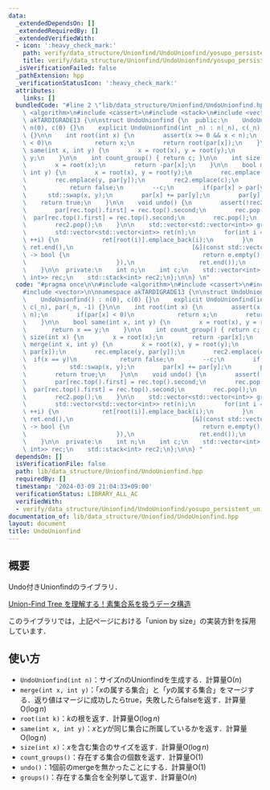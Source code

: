 ```yaml
---
data:
  _extendedDependsOn: []
  _extendedRequiredBy: []
  _extendedVerifiedWith:
  - icon: ':heavy_check_mark:'
    path: verify/data_structure/Unionfind/UndoUnionfind/yosupo_persistent_unionfind.test.cpp
    title: verify/data_structure/Unionfind/UndoUnionfind/yosupo_persistent_unionfind.test.cpp
  _isVerificationFailed: false
  _pathExtension: hpp
  _verificationStatusIcon: ':heavy_check_mark:'
  attributes:
    links: []
  bundledCode: "#line 2 \"lib/data_structure/Unionfind/UndoUnionfind.hpp\"\n\n#include\
    \ <algorithm>\n#include <cassert>\n#include <stack>\n#include <vector>\n\nnamespace\
    \ akTARDIGRADE13 {\n\nstruct UndoUnionfind {\n  public:\n    UndoUnionfind() :\
    \ n(0), c(0) {}\n    explicit UndoUnionfind(int _n) : n(_n), c(_n), par(_n, -1)\
    \ {}\n\n    int root(int x) {\n        assert(x >= 0 && x < n);\n        if(par[x]\
    \ < 0)\n            return x;\n        return root(par[x]);\n    }\n\n    bool\
    \ same(int x, int y) {\n        x = root(x), y = root(y);\n        return x ==\
    \ y;\n    }\n\n    int count_group() { return c; }\n\n    int size(int x) {\n\
    \        x = root(x);\n        return -par[x];\n    }\n\n    bool merge(int x,\
    \ int y) {\n        x = root(x), y = root(y);\n        rec.emplace(x, par[x]);\n\
    \        rec.emplace(y, par[y]);\n        rec2.emplace(c);\n        if(x == y)\n\
    \            return false;\n        --c;\n        if(par[x] > par[y])\n      \
    \      std::swap(x, y);\n        par[x] += par[y];\n        par[y] = x;\n    \
    \    return true;\n    }\n\n    void undo() {\n        assert(!rec2.empty());\n\
    \        par[rec.top().first] = rec.top().second;\n        rec.pop();\n      \
    \  par[rec.top().first] = rec.top().second;\n        rec.pop();\n        c = par[rec2.top()];\n\
    \        rec2.pop();\n    }\n\n    std::vector<std::vector<int>> groups() {\n\
    \        std::vector<std::vector<int>> ret(n);\n        for(int i = 0; i < n;\
    \ ++i) {\n            ret[root(i)].emplace_back(i);\n        }\n        ret.erase(std::remove_if(ret.begin(),\
    \ ret.end(),\n                                 [&](const std::vector<int> &e)\
    \ -> bool {\n                                     return e.empty();\n        \
    \                         }),\n                  ret.end());\n        return ret;\n\
    \    }\n\n  private:\n    int n;\n    int c;\n    std::vector<int> par;\n    std::stack<std::pair<int,\
    \ int>> rec;\n    std::stack<int> rec2;\n};\n\n} \n"
  code: "#pragma once\n\n#include <algorithm>\n#include <cassert>\n#include <stack>\n\
    #include <vector>\n\nnamespace akTARDIGRADE13 {\n\nstruct UndoUnionfind {\n  public:\n\
    \    UndoUnionfind() : n(0), c(0) {}\n    explicit UndoUnionfind(int _n) : n(_n),\
    \ c(_n), par(_n, -1) {}\n\n    int root(int x) {\n        assert(x >= 0 && x <\
    \ n);\n        if(par[x] < 0)\n            return x;\n        return root(par[x]);\n\
    \    }\n\n    bool same(int x, int y) {\n        x = root(x), y = root(y);\n \
    \       return x == y;\n    }\n\n    int count_group() { return c; }\n\n    int\
    \ size(int x) {\n        x = root(x);\n        return -par[x];\n    }\n\n    bool\
    \ merge(int x, int y) {\n        x = root(x), y = root(y);\n        rec.emplace(x,\
    \ par[x]);\n        rec.emplace(y, par[y]);\n        rec2.emplace(c);\n      \
    \  if(x == y)\n            return false;\n        --c;\n        if(par[x] > par[y])\n\
    \            std::swap(x, y);\n        par[x] += par[y];\n        par[y] = x;\n\
    \        return true;\n    }\n\n    void undo() {\n        assert(!rec2.empty());\n\
    \        par[rec.top().first] = rec.top().second;\n        rec.pop();\n      \
    \  par[rec.top().first] = rec.top().second;\n        rec.pop();\n        c = par[rec2.top()];\n\
    \        rec2.pop();\n    }\n\n    std::vector<std::vector<int>> groups() {\n\
    \        std::vector<std::vector<int>> ret(n);\n        for(int i = 0; i < n;\
    \ ++i) {\n            ret[root(i)].emplace_back(i);\n        }\n        ret.erase(std::remove_if(ret.begin(),\
    \ ret.end(),\n                                 [&](const std::vector<int> &e)\
    \ -> bool {\n                                     return e.empty();\n        \
    \                         }),\n                  ret.end());\n        return ret;\n\
    \    }\n\n  private:\n    int n;\n    int c;\n    std::vector<int> par;\n    std::stack<std::pair<int,\
    \ int>> rec;\n    std::stack<int> rec2;\n};\n\n} "
  dependsOn: []
  isVerificationFile: false
  path: lib/data_structure/Unionfind/UndoUnionfind.hpp
  requiredBy: []
  timestamp: '2024-03-09 21:04:33+09:00'
  verificationStatus: LIBRARY_ALL_AC
  verifiedWith:
  - verify/data_structure/Unionfind/UndoUnionfind/yosupo_persistent_unionfind.test.cpp
documentation_of: lib/data_structure/Unionfind/UndoUnionfind.hpp
layout: document
title: UndoUnionfind
---
```


## 概要

Undo付きUnionfindのライブラリ．

[Union-Find Tree を理解する！素集合系を扱うデータ構造](https://algo-logic.info/union-find-tree/)

このライブラリでは，上記ページにおける「union by size」の実装方針を採用しています．

## 使い方

- `UndoUnionfind(int n)`：サイズ$n$のUnionfindを生成する．計算量$\mathrm{O}(n)$
- `merge(int x, int y)`：「$x$の属する集合」と「$y$の属する集合」をマージする．返り値はマージに成功したらtrue，失敗したらfalseを返す．計算量$\mathrm{O}(\log n)$
- `root(int k)`：$k$の根を返す．計算量$\mathrm{O}(\log n)$
- `same(int x, int y)`：$x$と$y$が同じ集合に所属しているかを返す．計算量$\mathrm{O}(\log n)$
- `size(int x)`：$x$を含む集合のサイズを返す．計算量$\mathrm{O}(\log n)$
- `count_groups()`：存在する集合の個数を返す．計算量$\mathrm{O}(1)$
- `undo()`：1個前のmergeを無かったことにする．計算量$\mathrm{O}(1)$
- `groups()`：存在する集合を全列挙して返す．計算量$\mathrm{O}(n)$